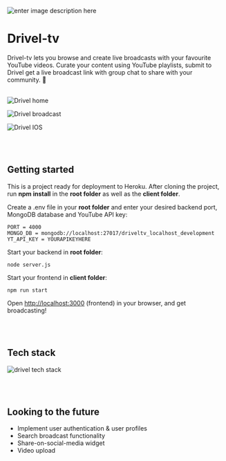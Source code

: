 
![enter image description here](https://i.ibb.co/cttVXcq/Driveltv-logo-V1-small.png)

# Drivel-tv

Drivel-tv lets you browse and create live broadcasts with your favourite YouTube videos. Curate your content using YouTube playlists, submit to Drivel get a live broadcast link with group chat to share with your community. 🔴
<br/><br/>



![Drivel home](https://i.ibb.co/mh3wqBW/drivel-home-small.png)

![Drivel broadcast](https://i.ibb.co/vBHxpWh/drivel-broadcast-small.png)

![Drivel IOS](https://i.ibb.co/m8L6ks3/drivel-all-IOS.png)

<br/><br/>

## Getting started

This is a project ready for deployment to Heroku. After cloning the project, run **npm install** in the **root folder** as well as the **client folder**.

Create a .env file in your **root folder** and enter your desired backend port, MongoDB database and YouTube API key:

    PORT = 4000
    MONGO_DB = mongodb://localhost:27017/driveltv_localhost_development
    YT_API_KEY = YOURAPIKEYHERE



Start your backend in **root folder**:

    node server.js

Start your frontend in **client folder**:

    npm run start


Open  [http://localhost:3000](http://localhost:3000/) (frontend) in your browser, and get broadcasting!

<br/><br/>

## Tech stack


![drivel tech stack](https://i.ibb.co/qmPyR3L/drivel-stack-transparent.png)


<br/><br/>

## Looking to the future

 - Implement user authentication & user profiles
 - Search broadcast functionality
 - Share-on-social-media widget
 - Video upload
